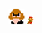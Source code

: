 ![big Goomba](https://github.com/imknown/imknown/blob/master/big%20Goomba.gif "big Goomba") ![small Mario](https://github.com/imknown/imknown/blob/master/small%20Mario.gif "small Mario")

<!--
![](https://github-readme-stats.vercel.app/api?username=imknown&theme=dark&count_private=true&show_icons=true)
![](https://github-readme-stats.vercel.app/api/top-langs?username=imknown&theme=dark&layout=compact)
-->
